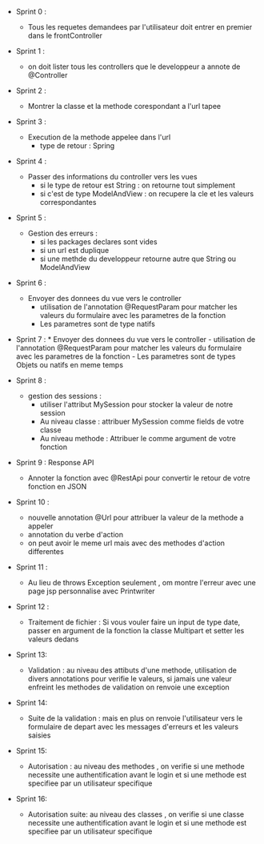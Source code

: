 * Sprint 0 :
    - Tous les requetes demandees par l'utilisateur doit entrer en premier dans le frontController

* Sprint 1 :
    - on doit lister tous les controllers que le developpeur a annote de @Controller

* Sprint 2 :
    - Montrer la classe et la methode corespondant a l'url tapee

* Sprint 3 :
   - Execution de la methode appelee dans l'url 
        - type de retour : Spring

* Sprint 4 :
    - Passer des informations du controller vers les vues
        - si le type de retour est String : on retourne tout simplement
        - si c'est de type ModelAndView : on recupere la cle et les valeurs correspondantes 
     
* Sprint 5 : 
     - Gestion des erreurs :
         * si les packages declares sont vides
         * si un url est duplique 
         * si une methde du developpeur retourne autre que String ou ModelAndView

* Sprint 6 : 
    * Envoyer des donnees du vue vers le controller
         - utilisation de l'annotation @RequestParam pour matcher les valeurs du formulaire avec les parametres de la fonction 
         - Les parametres sont de type natifs

* Sprint 7 :
      * Envoyer des donnees du vue vers le controller
         - utilisation de l'annotation @RequestParam pour matcher les valeurs du formulaire avec les parametres de la fonction 
         - Les parametres sont de types Objets ou natifs en meme temps


    
* Sprint 8 : 
     * gestion des sessions : 
        - utiliser l'attribut MySession pour stocker la valeur de notre session
        - Au niveau classe : attribuer MySession comme fields de votre classe
        - Au niveau methode : Attribuer le comme argument de votre fonction 

* Sprint 9 : Response API 
     * Annoter la fonction avec @RestApi pour convertir le retour de votre fonction en JSON

* Sprint 10 : 
     * nouvelle annotation @Url pour attribuer la valeur de la methode a appeler
     * annotation du verbe d'action 
     * on peut avoir le meme url mais avec des methodes d'action differentes

* Sprint 11 :
     * Au lieu de throws Exception seulement , om montre l'erreur avec une page jsp personnalise avec Printwriter

* Sprint 12 :
     * Traitement de fichier : Si vous vouler faire un input de type date, passer en argument de la fonction la classe Multipart et setter les valeurs dedans

* Sprint 13:
     * Validation : au niveau des attibuts d'une methode, utilisation de divers annotations pour verifie le valeurs, si jamais une valeur enfreint les methodes de validation on renvoie une exception 

* Sprint 14:
     * Suite de la validation : mais en plus on renvoie l'utilisateur vers le formulaire de depart avec les messages d'erreurs et les valeurs saisies

* Sprint 15:
     * Autorisation : au niveau des methodes , on verifie si une methode necessite une authentification avant le login et si une methode est specifiee par un utilisateur specifique


* Sprint 16:
     * Autorisation suite: au niveau des classes , on verifie si une classe necessite une authentification avant le login et si une methode est specifiee par un utilisateur specifique 

